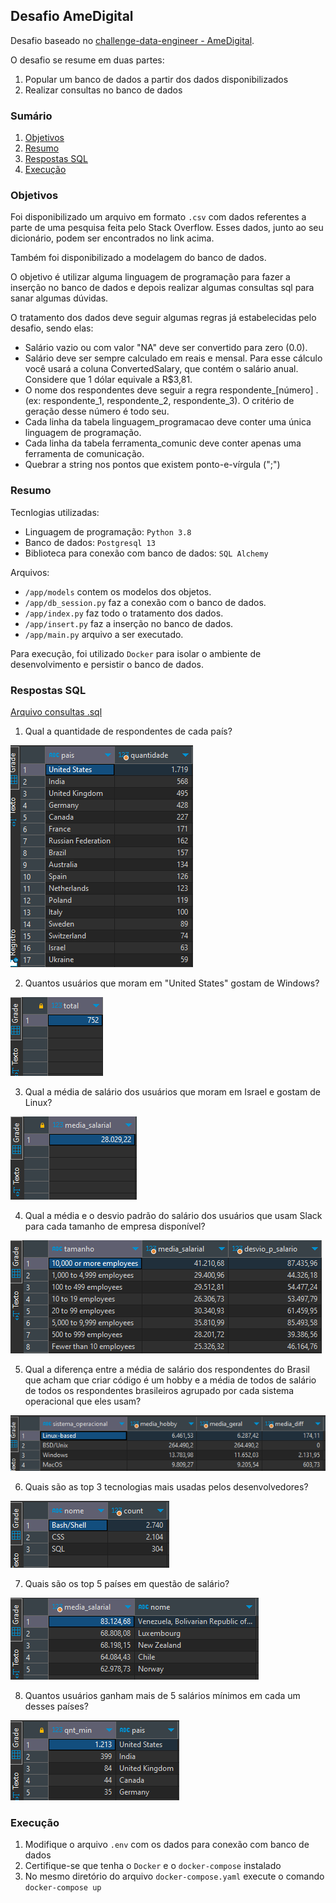 ## Desafio AmeDigital

Desafio baseado no [challenge-data-engineer - AmeDigital](https://github.com/AmeDigital/challenge-data-engineer).

O desafio se resume em duas partes:

1. Popular um banco de dados a partir dos dados disponibilizados
2. Realizar consultas no banco de dados

### Sumário

1. [Objetivos](#objetivos)
2. [Resumo](#resumo)
3. [Respostas SQL](#respostas-sql)
4. [Execução](#execução)


### Objetivos

Foi disponibilizado um arquivo em formato ```.csv``` com dados referentes a parte de uma pesquisa feita pelo Stack Overflow. Esses dados, junto ao seu dicionário, podem ser encontrados no link acima.

Também foi disponibilizado a modelagem do banco de dados.

O objetivo é utilizar alguma linguagem de programação para fazer a inserção no banco de dados e depois realizar algumas consultas sql para sanar algumas dúvidas. 

O tratamento dos dados deve seguir algumas regras já estabelecidas pelo desafio, sendo elas:
* Salário vazio ou com valor "NA" deve ser convertido para zero (0.0).
* Salário deve ser sempre calculado em reais e mensal. Para esse cálculo você usará a coluna ConvertedSalary, que contém o salário anual. Considere que 1 dólar equivale a R$3,81.
* O nome dos respondentes deve seguir a regra respondente_[número] . (ex: respondente_1, respondente_2, respondente_3). O critério de geração desse número é todo seu.
* Cada linha da tabela linguagem_programacao deve conter uma única linguagem de programação.
* Cada linha da tabela ferramenta_comunic deve conter apenas uma ferramenta de comunicação.
* Quebrar a string nos pontos que existem ponto-e-vírgula (";")

### Resumo

Tecnlogias utilizadas:
* Linguagem de programação: ```Python 3.8```
* Banco de dados: ```Postgresql 13```
* Biblioteca para conexão com banco de dados: ```SQL Alchemy```

Arquivos:
* ```/app/models``` contem os modelos dos objetos.
* ```/app/db_session.py``` faz a conexão com o banco de dados.
* ```/app/index.py``` faz todo o tratamento dos dados. 
* ```/app/insert.py``` faz a inserção no banco de dados.
* ```/app/main.py``` arquivo a ser executado.

Para execução, foi utilizado ```Docker``` para isolar o ambiente de desenvolvimento e persistir o banco de dados.

### Respostas SQL

[Arquivo consultas .sql](docs/amedigital.sql)

1. Qual a quantidade de respondentes de cada país?

![](docs/1.png)

2. Quantos usuários que moram em "United States" gostam de Windows?

![](docs/2.png)

3. Qual a média de salário dos usuários que moram em Israel e gostam de Linux?

![](docs/3.png)

4. Qual a média e o desvio padrão do salário dos usuários que usam Slack para cada tamanho de empresa disponível?

![](docs/4.png)

5. Qual a diferença entre a média de salário dos respondentes do Brasil que acham que criar código é um hobby e a média de todos de salário de todos os respondentes brasileiros agrupado por cada sistema operacional que eles usam?

![](docs/5.png)

6. Quais são as top 3 tecnologias mais usadas pelos desenvolvedores?

![](docs/6.png)

7. Quais são os top 5 países em questão de salário?

![](docs/7.png)

8. Quantos usuários ganham mais de 5 salários mínimos em cada um desses países?

![](docs/8.png)

### Execução

1. Modifique o arquivo ```.env``` com os dados para conexão com banco de dados
2. Certifique-se que tenha o ```Docker``` e o ```docker-compose``` instalado
3. No mesmo diretório do arquivo ```docker-compose.yaml``` execute o comando ```docker-compose up```